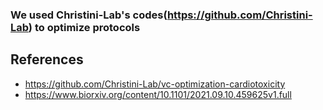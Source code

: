 ### We used Christini-Lab's codes(https://github.com/Christini-Lab) to optimize protocols

## References
* https://github.com/Christini-Lab/vc-optimization-cardiotoxicity
* https://www.biorxiv.org/content/10.1101/2021.09.10.459625v1.full

